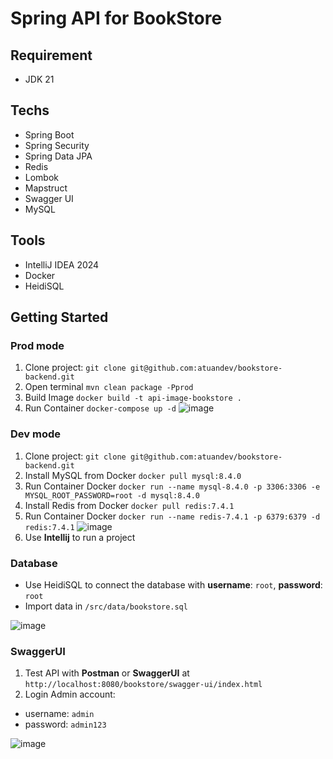 # Spring API for BookStore

## Requirement
- JDK 21

## Techs
- Spring Boot
- Spring Security
- Spring Data JPA
- Redis
- Lombok
- Mapstruct
- Swagger UI
- MySQL

## Tools
- IntelliJ IDEA 2024
- Docker
- HeidiSQL

## Getting Started

### Prod mode
1. Clone project: `git clone git@github.com:atuandev/bookstore-backend.git`
2. Open terminal `mvn clean package -Pprod`
3. Build Image `docker build -t api-image-bookstore .`
4. Run Container `docker-compose up -d`
![image](https://github.com/user-attachments/assets/81e1d4ed-6b1c-426a-8525-570dcff496e8)

### Dev mode
1. Clone project: `git clone git@github.com:atuandev/bookstore-backend.git`
2. Install MySQL from Docker `docker pull mysql:8.4.0`
3. Run Container Docker `docker run --name mysql-8.4.0 -p 3306:3306 -e MYSQL_ROOT_PASSWORD=root -d mysql:8.4.0`
4. Install Redis from Docker `docker pull redis:7.4.1`
5. Run Container Docker `docker run --name redis-7.4.1 -p 6379:6379 -d redis:7.4.1`
![image](https://github.com/user-attachments/assets/2d93be6f-c87b-4c9b-8faf-7b005dbfc91f)
6. Use **Intellij** to run a project

### Database
- Use HeidiSQL to connect the database with **username**: `root`, **password**: `root`
- Import data in `/src/data/bookstore.sql`

![image](https://github.com/user-attachments/assets/96e321da-49f6-4188-9724-74c2f3d759e1)

### SwaggerUI 

1. Test API with **Postman** or **SwaggerUI** at `http://localhost:8080/bookstore/swagger-ui/index.html`
2. Login Admin account:
- username: `admin`
- password: `admin123`

![image](https://github.com/user-attachments/assets/8ab9e92e-47e5-40b8-ae04-bf97faaff592)

